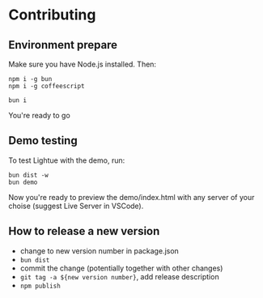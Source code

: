 # Contributing

## Environment prepare

Make sure you have Node.js installed. Then:
```
npm i -g bun
npm i -g coffeescript

bun i
```
You're ready to go


## Demo testing

To test Lightue with the demo, run:
```
bun dist -w
bun demo
```
Now you're ready to preview the demo/index.html with any server of your choise (suggest Live Server in VSCode).


## How to release a new version

- change to new version number in package.json
- `bun dist`
- commit the change (potentially together with other changes)
- `git tag -a ${new version number}`, add release description
- `npm publish`

